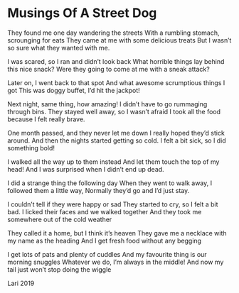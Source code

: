 # Musings Of A Street Dog

They found me one day wandering the streets
With a rumbling stomach, scrounging for eats
They came at me with some delicious treats
But I wasn’t so sure what they wanted with me.

I was scared, so I ran and didn’t look back
What horrible things lay behind this nice snack?
Were they going to come at me with a sneak attack?

Later on, I went back to that spot
And what awesome scrumptious things I got
This was doggy buffet, I’d hit the jackpot!

Next night, same thing, how amazing!
I didn’t have to go rummaging through bins.
They stayed well away, so I wasn’t afraid
I took all the food because I felt really brave.

One month passed, and they never let me down
I really hoped they’d stick around.
And then the nights started getting so cold.
I felt a bit sick, so I did something bold!

I walked all the way up to them instead
And let them touch the top of my head!
And I was surprised when I didn’t end up dead.

I did a strange thing the following day
When they went to walk away,
I followed them a little way,
Normally they’d go and I’d just stay.

I couldn’t tell if they were happy or sad
They started to cry, so I felt a bit bad.
I licked their faces and we walked together
And they took me somewhere out of the cold weather

They called it a home, but I think it’s heaven
They gave me a necklace with my name as the heading
And I get fresh food without any begging

I get lots of pats and plenty of cuddles
And my favourite thing is our morning snuggles
Whatever we do, I’m always in the middle!
And now my tail just won’t stop doing the wiggle


Lari 2019
